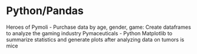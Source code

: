 # Python/Pandas
Heroes of Pymoli - Purchase data by age, gender, game:  Create dataframes to analyze the gaming industry
Pymaceuticals - Python Matplotlib to summarize statistics and generate plots after analyzing data on tumors is mice
